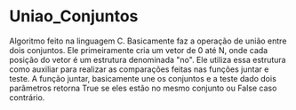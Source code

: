 # Uniao_Conjuntos
Algoritmo feito na linguagem C. 
Basicamente faz a operação de união entre dois conjuntos.
Ele primeiramente cria um vetor de 0 até N, onde cada posição do vetor é um estrutura denominada "no". 
Ele utiliza essa estrutura como auxiliar para realizar as comparações feitas nas funções juntar e teste.
A função juntar, basicamente une os conjuntos e a teste dado dois parâmetros retorna True se eles estão no mesmo conjunto ou False caso contrário.
